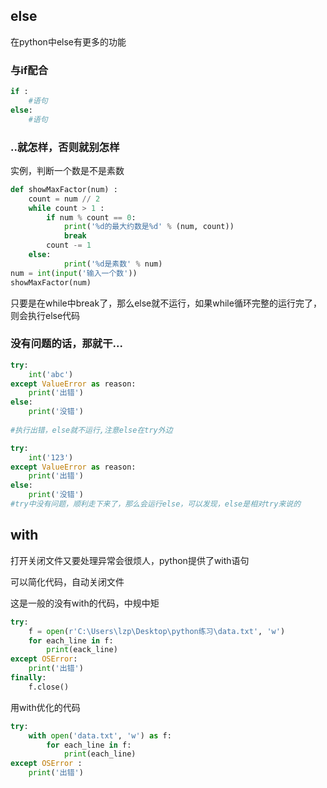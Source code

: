 ## else

在python中else有更多的功能

### 与if配合

~~~python
if :
    #语句
else:
    #语句
~~~



### ..就怎样，否则就别怎样

实例，判断一个数是不是素数

~~~python
def showMaxFactor(num) :
    count = num // 2
    while count > 1 :
        if num % count == 0:
            print('%d的最大约数是%d' % (num, count))
            break
		count -= 1
	else:
            print('%d是素数' % num)
num = int(input('输入一个数'))
showMaxFactor(num)
~~~

只要是在while中break了，那么else就不运行，如果while循环完整的运行完了，则会执行else代码



### 没有问题的话，那就干...

~~~python
try:
    int('abc')
except ValueError as reason:
    print('出错')
else:
    print('没错')
    
#执行出错，else就不运行,注意else在try外边
~~~

~~~python
try:
    int('123')
except ValueError as reason:
    print('出错')
else:
    print('没错')
#try中没有问题，顺利走下来了，那么会运行else，可以发现，else是相对try来说的
~~~



## with

打开关闭文件又要处理异常会很烦人，python提供了with语句

可以简化代码，自动关闭文件

这是一般的没有with的代码，中规中矩

~~~python
try:
    f = open(r'C:\Users\lzp\Desktop\python练习\data.txt', 'w')
    for each_line in f:
        print(eack_line)
except OSError:
    print('出错')
finally:
    f.close()
~~~

用with优化的代码

~~~python
try:
    with open('data.txt', 'w') as f:
        for each_line in f:
            print(each_line)
except OSError :
    print('出错')
    
~~~

